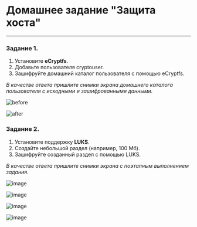 # Домашнее задание "Защита хоста"

------

### Задание 1.

1. Установите **eCryptfs**.
2. Добавьте пользователя cryptouser.
3. Зашифруйте домашний каталог пользователя с помощью eCryptfs.


*В качестве ответа  пришлите снимки экрана домашнего каталога пользователя с исходными и зашифрованными данными.*  

![before](https://user-images.githubusercontent.com/105008137/185741303-73a9374a-9edc-4283-b740-df8f8ec63feb.png "before")

![after](https://user-images.githubusercontent.com/105008137/185741783-6383d2ab-74b3-4bd8-9355-da8e3e9d7e4a.png "after")



### Задание 2.

1. Установите поддержку **LUKS**.
2. Создайте небольшой раздел (например, 100 Мб).
3. Зашифруйте созданный раздел с помощью LUKS.

*В качестве ответа пришлите снимки экрана с поэтапным выполнением задания.*

![image](https://user-images.githubusercontent.com/105008137/185764957-5a5f44e8-3816-4d11-ae30-5e091bd55138.png)

![image](https://user-images.githubusercontent.com/105008137/185765026-0b074dbc-c0f1-474f-b174-e5970e58acf7.png)

![image](https://user-images.githubusercontent.com/105008137/185765298-d5c5bb5f-01a7-4dd0-8930-f1a4f8fb0f5f.png)

![image](https://user-images.githubusercontent.com/105008137/185765455-04c42822-74a1-49d2-827d-cf364f8f5ed6.png)
